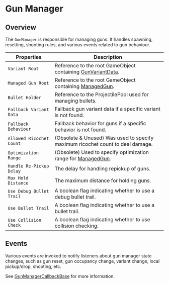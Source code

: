 # Gun Manager

## Overview

The `GunManager` is responsible for managing guns. It handles spawning, resetting, shooting rules, and various events
related to gun behaviour.

| Properties               | Description                                                                                     |
|--------------------------|-------------------------------------------------------------------------------------------------|
| `Variant Root`           | Reference to the root GameObject containing [GunVariantData](datastore/gunvariantdatastore.md). |
| `Managed Gun Root`       | Reference to the root GameObject containing [ManagedGun](managedgun.md).                        |
| `Bullet Holder`          | Reference to the ProjectilePool used for managing bullets.                                      |
| `Fallback Variant Data`  | Fallback gun variant data if a specific variant is not found.                                   |
| `Fallback Behaviour`     | Fallback behavior for guns if a specific behavior is not found.                                 |
| `Allowed Ricochet Count` | (Obsolete & Unused) Was used to specify maximum ricochet count to deal damage.                  |
| `Optimization Range`     | (Obsolete) Used to specify optimization range for [ManagedGun](managedgun.md).                  |
| `Handle Re-Pickup Delay` | The delay for handling repickup of guns.                                                        |
| `Max Hold Distance`      | The maximum distance for holding guns.                                                          |
| `Use Debug Bullet Trail` | A boolean flag indicating whether to use a debug bullet trail.                                  |
| `Use Bullet Trail`       | A boolean flag indicating whether to use a bullet trail.                                        |
| `Use Collision Check`    | A boolean flag indicating whether to use collision checking.                                    |

## Events

Various events are invoked to notify listeners about gun manager state changes, such as gun reset, gun occupancy change,
variant change, local pickup/drop, shooting, etc.

See [GunManagerCallbackBase](gunmanagercallbackbase.md) for more information.